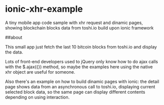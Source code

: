 # ionic-xhr-example
A tiny mobile app code sample with xhr request and dinamic pages, showing blockchain blocks data from toshi.io build upon ionic framework

##about

This small app just fetch the last 10 bitcoin blocks from toshi.io and display the data.

Lots of front-end developers used to jQuery only know how to do ajax calls with the $.ajax({}) method, so maybe the examples here using the native xhr object are useful for someone.

Also there's an example on how to build dinamic pages with ionic: the detail page shows data from an asynchronous call to toshi.io, displaying current selected block data, so the same page can display different contents depending on using interaction. 

